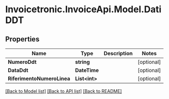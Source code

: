 # Invoicetronic.InvoiceApi.Model.DatiDDT

## Properties

Name | Type | Description | Notes
------------ | ------------- | ------------- | -------------
**NumeroDdt** | **string** |  | [optional] 
**DataDdt** | **DateTime** |  | [optional] 
**RiferimentoNumeroLinea** | **List&lt;int&gt;** |  | [optional] 

[[Back to Model list]](../README.md#documentation-for-models) [[Back to API list]](../README.md#documentation-for-api-endpoints) [[Back to README]](../README.md)

